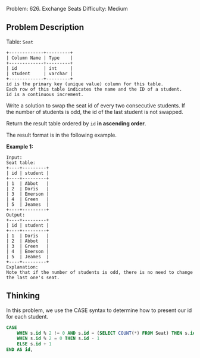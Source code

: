 Problem: 626. Exchange Seats
Difficulty: Medium

## Problem Description
Table: `Seat`
```
+-------------+---------+
| Column Name | Type    |
+-------------+---------+
| id          | int     |
| student     | varchar |
+-------------+---------+
id is the primary key (unique value) column for this table.
Each row of this table indicates the name and the ID of a student.
id is a continuous increment.
```

Write a solution to swap the seat id of every two consecutive students. If the number of students is odd, the id of the last student is not swapped.

Return the result table ordered by `id` **in ascending order**.

The result format is in the following example.

**Example 1:**
```
Input: 
Seat table:
+----+---------+
| id | student |
+----+---------+
| 1  | Abbot   |
| 2  | Doris   |
| 3  | Emerson |
| 4  | Green   |
| 5  | Jeames  |
+----+---------+
Output: 
+----+---------+
| id | student |
+----+---------+
| 1  | Doris   |
| 2  | Abbot   |
| 3  | Green   |
| 4  | Emerson |
| 5  | Jeames  |
+----+---------+
Explanation: 
Note that if the number of students is odd, there is no need to change the last one's seat.
```

## Thinking
In this problem, we use the CASE syntax to determine how to present our id for each student.

```sql
CASE 
    WHEN s.id % 2 != 0 AND s.id = (SELECT COUNT(*) FROM Seat) THEN s.id
    WHEN s.id % 2 = 0 THEN s.id - 1
    ELSE s.id + 1
END AS id,
```

